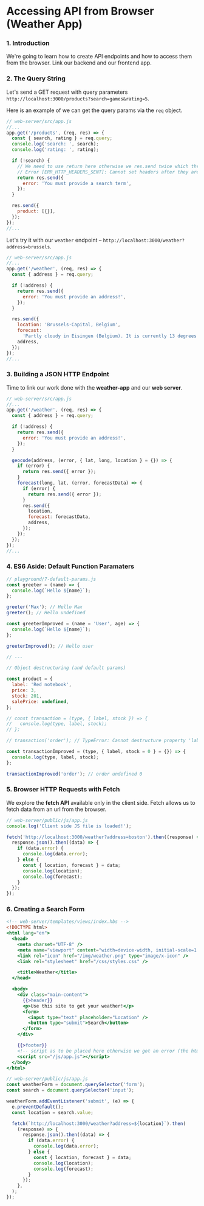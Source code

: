 # Accessing API from Browser (Weather App)

### 1. Introduction

We're going to learn how to create API endpoints and how to access them from the browser. Link our backend and our frontend app.

### 2. The Query String

Let's send a GET request with query parameters `http://localhost:3000/products?search=games&rating=5`.

Here is an example of we can get the query params via the `req` object.

```js
// web-server/src/app.js
//...
app.get('/products', (req, res) => {
  const { search, rating } = req.query;
  console.log('search: ', search);
  console.log('rating: ', rating);

  if (!search) {
    // We need to use return here otherwise we res.send twice which throw an error!
    // Error [ERR_HTTP_HEADERS_SENT]: Cannot set headers after they are sent to the client
    return res.send({
      error: 'You must provide a search term',
    });
  }

  res.send({
    product: [{}],
  });
});
//...
```

Let's try it with our `weather` endpoint – `http://localhost:3000/weather?address=brussels`.

```js
// web-server/src/app.js
//...
app.get('/weather', (req, res) => {
  const { address } = req.query;

  if (!address) {
    return res.send({
      error: 'You must provide an address!',
    });
  }

  res.send({
    location: 'Brussels-Capital, Belgium',
    forecast:
      'Partly cloudy in Eisingen (Belgium). It is currently 13 degrees out. It feels like 13 degrees out',
    address,
  });
});
//...
```

### 3. Building a JSON HTTP Endpoint

Time to link our work done with the **weather-app** and our **web server**.

```js
// web-server/src/app.js
//...
app.get('/weather', (req, res) => {
  const { address } = req.query;

  if (!address) {
    return res.send({
      error: 'You must provide an address!',
    });
  }

  geocode(address, (error, { lat, long, location } = {}) => {
    if (error) {
      return res.send({ error });
    }
    forecast(long, lat, (error, forecastData) => {
      if (error) {
        return res.send({ error });
      }
      res.send({
        location,
        forecast: forecastData,
        address,
      });
    });
  });
});
//...
```

### 4. ES6 Aside: Default Function Paramaters

```js
// playground/7-default-params.js
const greeter = (name) => {
  console.log(`Hello ${name}`);
};

greeter('Max'); // Hello Max
greeter(); // Hello undefined

const greeterImproved = (name = 'User', age) => {
  console.log(`Hello ${name}`);
};

greeterImproved(); // Hello user

// ---

// Object destructuring (and default params)

const product = {
  label: 'Red notebook',
  price: 3,
  stock: 201,
  salePrice: undefined,
};

// const transaction = (type, { label, stock }) => {
//   console.log(type, label, stock);
// };

// transaction('order'); // TypeError: Cannot destructure property 'label' of 'undefined' as it is undefined.

const transactionImproved = (type, { label, stock = 0 } = {}) => {
  console.log(type, label, stock);
};

transactionImproved('order'); // order undefined 0
```

### 5. Browser HTTP Requests with Fetch

We explore the **fetch API** available only in the client side. Fetch allows us to fetch data from an url from the browser.

```js
// web-server/public/js/app.js
console.log('Client side JS file is loaded!');

fetch('http://localhost:3000/weather?address=boston').then((response) => {
  response.json().then((data) => {
    if (data.error) {
      console.log(data.error);
    } else {
      const { location, forecast } = data;
      console.log(location);
      console.log(forecast);
    }
  });
});
```

### 6. Creating a Search Form

```hbs
<!-- web-server/templates/views/index.hbs -->
<!DOCTYPE html>
<html lang="en">
  <head>
    <meta charset="UTF-8" />
    <meta name="viewport" content="width=device-width, initial-scale=1.0" />
    <link rel="icon" href="/img/weather.png" type="image/x-icon" />
    <link rel="stylesheet" href="/css/styles.css" />

    <title>Weather</title>
  </head>

  <body>
    <div class="main-content">
      {{>header}}
      <p>Use this site to get your weather!</p>
      <form>
        <input type="text" placeholder="Location" />
        <button type="submit">Search</button>
      </form>
    </div>

    {{>footer}}
    <!-- script as to be placed here otherwise we got an error (the html dom is not loaded yet) -->
    <script src="/js/app.js"></script>
  </body>
</html>
```

```js
// web-server/public/js/app.js
const weatherForm = document.querySelector('form');
const search = document.querySelector('input');

weatherForm.addEventListener('submit', (e) => {
  e.preventDefault();
  const location = search.value;

  fetch(`http://localhost:3000/weather?address=${location}`).then(
    (response) => {
      response.json().then((data) => {
        if (data.error) {
          console.log(data.error);
        } else {
          const { location, forecast } = data;
          console.log(location);
          console.log(forecast);
        }
      });
    },
  );
});
```
